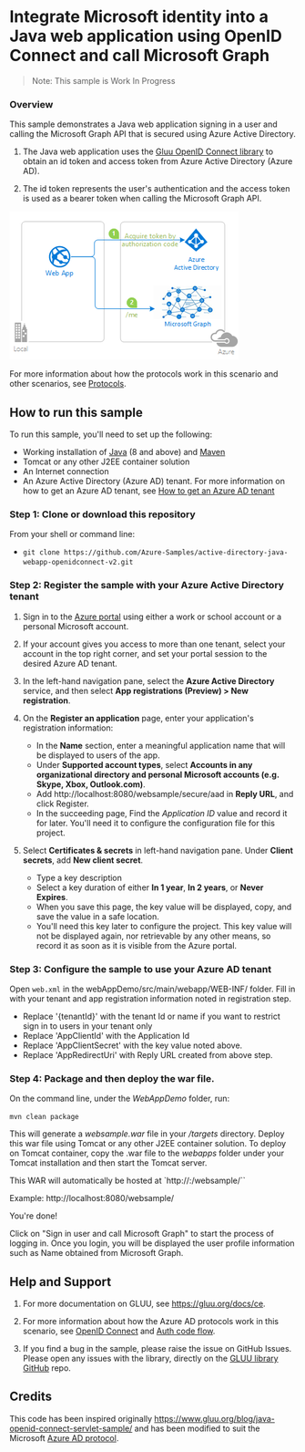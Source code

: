 # Integrate Microsoft identity into a Java web application using OpenID Connect and call Microsoft Graph

> Note: This sample is Work In Progress

### Overview

This sample demonstrates a Java web application signing in a user and calling the Microsoft Graph API that is secured using Azure Active Directory.

1. The Java web application uses the [Gluu OpenID Connect library](https://github.com/GluuFederation/oxAuth) to obtain an id token and access token from Azure Active Directory (Azure AD).

2. The id token represents the user's authentication and the access token is used as a bearer token when calling the Microsoft Graph API.

![Topology](./ReadmeFiles/webapp-diagram.png)

For more information about how the protocols work in this scenario and other scenarios, see [Protocols](https://docs.microsoft.com/en-us/azure/active-directory/develop/active-directory-v2-protocols).

## How to run this sample

To run this sample, you'll need to set up the following:

- Working installation of [Java](http://www.oracle.com/technetwork/java/javase/downloads/index.html) (8 and above) and [Maven](https://maven.apache.org/)
- Tomcat or any other J2EE container solution
- An Internet connection
- An Azure Active Directory (Azure AD) tenant. For more information on how to get an Azure AD tenant, see [How to get an Azure AD tenant](https://docs.microsoft.com/en-us/azure/active-directory/develop/quickstart-create-new-tenant)

### Step 1:  Clone or download this repository

From your shell or command line:

- `git clone https://github.com/Azure-Samples/active-directory-java-webapp-openidconnect-v2.git`

### Step 2:  Register the sample with your Azure Active Directory tenant


1. Sign in to the [Azure portal](https://portal.azure.com) using either a work or school account or a personal Microsoft account.

1. If your account gives you access to more than one tenant, select your account in the top right corner, and set your portal session to the desired Azure AD tenant.

1. In the left-hand navigation pane, select the **Azure Active Directory** service, and then select **App registrations (Preview) > New registration**.

1. On the **Register an application** page, enter your application's registration information:
    - In the **Name** section, enter a meaningful application name that will be displayed to users of the app.
    - Under **Supported account types**, select **Accounts in any organizational directory and personal Microsoft accounts (e.g. Skype, Xbox, Outlook.com)**.
    - Add http://localhost:8080/websample/secure/aad in **Reply URL**, and click Register.
    - In the succeeding page, Find the *Application ID* value and record it for later. You'll need it to configure the configuration file for this project.

1. Select **Certificates & secrets** in left-hand navigation pane. Under **Client secrets**, add **New client secret**.
    - Type a key description
    - Select a key duration of either **In 1 year**, **In 2 years**, or **Never Expires**.
    - When you save this page, the key value will be displayed, copy, and save the value in a safe location.
    - You'll need this key later to configure the project. This key value will not be displayed again, nor retrievable by any other means, so record it as soon as it is visible from the Azure portal.

### Step 3:  Configure the sample to use your Azure AD tenant

Open `web.xml` in the webAppDemo/src/main/webapp/WEB-INF/ folder. Fill in with your tenant and app registration information noted in registration step.
- Replace '{tenantId}' with the tenant Id or name if you want to restrict sign in to users in your tenant only
- Replace 'AppClientId' with the Application Id
- Replace 'AppClientSecret' with the key value noted above.
- Replace 'AppRedirectUri' with Reply URL created from above step.

### Step 4: Package and then deploy the war file.
On the command line, under the *WebAppDemo* folder, run:

`mvn clean package`

This will generate a *websample.war* file in your */targets* directory. Deploy this war file using Tomcat or any other J2EE container solution. To deploy on Tomcat container, copy the .war file to the *webapps* folder under your Tomcat installation and then start the Tomcat server.

This WAR will automatically be hosted at
`http://<yourserverhost>:<yourserverport>/websample/``

Example: http://localhost:8080/websample/

You're done!

Click on "Sign in user and call Microsoft Graph" to start the process of logging in.
Once you login, you will be displayed the user profile information such as Name obtained from Microsoft Graph.

## Help and Support
1. For more documentation on GLUU, see https://gluu.org/docs/ce.

1. For more information about how the Azure AD protocols work in this scenario, see [OpenID Connect](https://docs.microsoft.com/en-us/azure/active-directory/develop/v2-protocols-oidc) and [Auth code flow](https://docs.microsoft.com/en-us/azure/active-directory/develop/v2-oauth2-auth-code-flow).

1. If you find a bug in the sample, please raise the issue on GitHub Issues. Please open any issues with the library, directly on the [GLUU library GitHub](https://github.com/GluuFederation/oxAuth) repo.

## Credits
This code has been inspired originally https://www.gluu.org/blog/java-openid-connect-servlet-sample/ and has been modified to suit the Microsoft [Azure AD protocol](https://docs.microsoft.com/en-us/azure/active-directory/develop/active-directory-v2-protocols).

